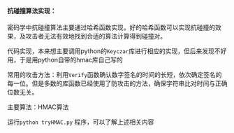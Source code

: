 #### 抗碰撞算法实现：

密码学中抗碰撞算法主要通过哈希函数实现，好的哈希函数可以实现抗碰撞的效果，及攻击者无法有效地找到合适的算法计算得到碰撞对。

代码实现，本来想主要调用python的`Keyczar`库进行相应的实现，但后来发现不好用，于是用python自带的hmac库自己写的

常用的攻击方法：利用`Verify`函数确认数字签名的时间的长短，依次确定签名的每一位。但是多数的库函数已经使用了防攻击的方法，确保字符串比对时间与正确位数无关。

主要算法：HMAC算法

运行`python tryHMAC.py` 程序，可以了解上述相关内容

